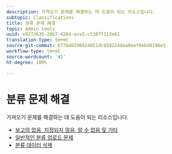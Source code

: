 ```yaml
---
description: 가져오기 문제를 해결하는 데 도움이 되는 리소스입니다.
subtopic: Classifications
title: 분류 문제 해결
topic: Admin tools
uuid: e8273635-28b7-4264-aca5-c5307f313e81
translation-type: tm+mt
source-git-commit: 6778dd290424651dc959224daa0eef8ebd8196e5
workflow-type: tm+mt
source-wordcount: '41'
ht-degree: 100%

---
```



# 분류 문제 해결

가져오기 문제를 해결하는 데 도움이 되는 리소스입니다.

* [보고의 없음, 지정되지 않음, 알 수 없음 및 기타](/help/technotes/unspecified.md)
* [일반적인 분류 업로드 문제](http://helpx.adobe.com/kr/analytics/kb/common-saint-upload-issues.html)
* [분류 데이터 삭제](/help/components/classifications/c-classifications-importer/t-delete-classification-data.md)

